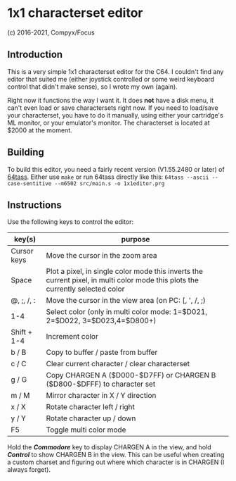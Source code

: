 # 1x1 characterset editor
(c) 2016-2021, Compyx/Focus


## Introduction

This is a very simple 1x1 characterset editor for the C64. I couldn't find any
editor that suited me (either joystick controlled or some weird keyboard control
that didn't make sense), so I wrote my own (again).

Right now it functions the way I want it. It does **not** have a disk menu, it
can't even load or save charactersets right now. If you need to load/save your
characterset, you have to do it manually, using either your cartridge's ML
monitor, or your emulator's monitor. The characterset is located at \$2000 at
the moment.


## Building

To build this editor, you need a fairly recent version (V1.55.2480 or later) of
[64tass](https://sourceforge.net/projects/tass64/). Either use `make` or run
64tass directly like this:
`64tass --ascii --case-sentitive --m6502 src/main.s -o 1x1editor.prg`


## Instructions

Use the following keys to control the editor:

| key(s)      | purpose |
| ----------- | ------- |
| Cursor keys | Move the cursor in the zoom area |
| Space       | Plot a pixel, in single color mode this inverts the current pixel, in multi color mode this plots the currently selected color |
| @, ;, /, :  | Move the cursor in the view area (on PC: [, ', /, ;) |
| 1-4         | Select color (only in multi color mode: 1=\$D021, 2=\$D022, 3=\$D023,4=\$D800+) |
| Shift + 1-4 | Increment color |
| b / B       | Copy to buffer / paste from buffer |
| c / C       | Clear current character / clear characterset |
| g / G       | Copy CHARGEN A (\$D000-\$D7FF) or CHARGEN B (\$D800-\$DFFF) to character set |
| m / M       | Mirror character in X / Y direction |
| x / X       | Rotate character left / right |
| y / Y       | Rotate character up / down |
| F5          | Toggle multi color mode

Hold the ***Commodore*** key to display CHARGEN A in the view, and hold ***Control*** to show CHARGEN B in the view. This can be useful when creating a custom charset
and figuring out where which character is in CHARGEN (I always forget).

